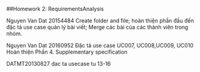 ﻿##Homework 2: RequirementsAnalysis

Nguyen Van Dat 20154484
Create folder and file;
hoàn thiện phần đầu đến đặc tả use case quản lý bài viết;
Merge các bài của các thành viên trong nhóm.


Nguyen Van Dat 20160952
Đặc tả use case UC007, UC008,UC009, UC010
Hoàn thiện Phần 4. Supplementary specification

DATMT20130827 dac ta usecase tu 13-16

